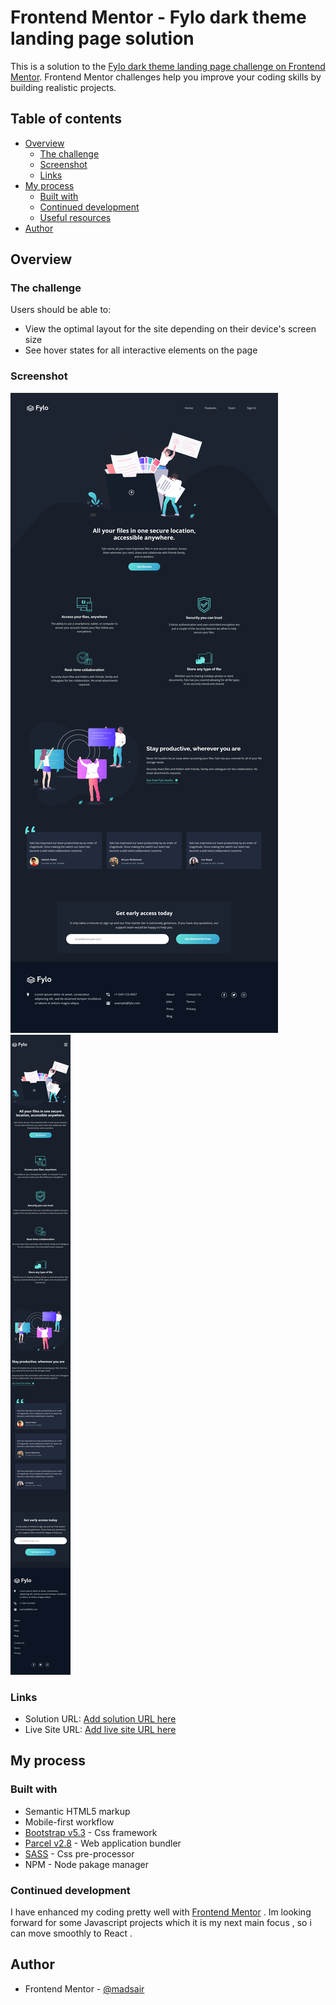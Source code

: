# Frontend Mentor - Fylo dark theme landing page solution

This is a solution to the [Fylo dark theme landing page challenge on Frontend Mentor](https://www.frontendmentor.io/challenges/fylo-dark-theme-landing-page-5ca5f2d21e82137ec91a50fd). Frontend Mentor challenges help you improve your coding skills by building realistic projects.

## Table of contents

- [Overview](#overview)
  - [The challenge](#the-challenge)
  - [Screenshot](#screenshot)
  - [Links](#links)
- [My process](#my-process)
  - [Built with](#built-with)
  - [Continued development](#continued-development)
  - [Useful resources](#useful-resources)
- [Author](#author)

## Overview

### The challenge

Users should be able to:

- View the optimal layout for the site depending on their device's screen size
- See hover states for all interactive elements on the page

### Screenshot

![](./src/assets/Desktop.png)
![](./src/assets/mobile.png)

### Links

- Solution URL: [Add solution URL here](https://your-solution-url.com)
- Live Site URL: [Add live site URL here](https://your-live-site-url.com)

## My process

### Built with

- Semantic HTML5 markup
- Mobile-first workflow
- [Bootstrap v5.3](https://getbootstrap.com/) - Css framework
- [Parcel v2.8](https://parceljs.org/) - Web application bundler
- [SASS](https://sass-lang.com/) - Css pre-processor
- NPM - Node pakage manager

### Continued development

I have enhanced my coding pretty well with [Frontend Mentor](https://www.frontendmentor.io) . Im looking forward for some Javascript projects which it is my next main focus , so i can move smoothly to React .

## Author

- Frontend Mentor - [@madsair](https://www.frontendmentor.io/profile/madsair)
